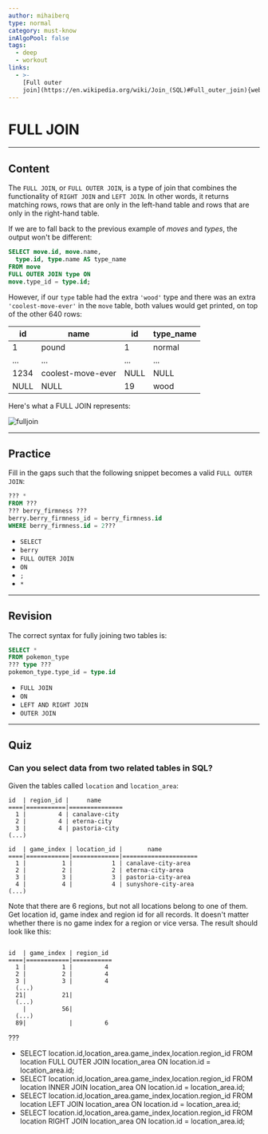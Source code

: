 ```yaml
---
author: mihaiberq
type: normal
category: must-know
inAlgoPool: false
tags:
  - deep
  - workout
links:
  - >-
    [Full outer
    join](https://en.wikipedia.org/wiki/Join_(SQL)#Full_outer_join){website}
---
```


# FULL JOIN


---

## Content

The `FULL JOIN`, or `FULL OUTER JOIN`, is a type of join that combines the functionality of `RIGHT JOIN` and `LEFT JOIN`. In other words, it returns matching rows, rows that are only in the left-hand table and rows that are only in the right-hand table.

If we are to fall back to the previous example of *moves* and *types*, the output won't be different:

```sql
SELECT move.id, move.name,
  type.id, type.name AS type_name
FROM move
FULL OUTER JOIN type ON
move.type_id = type.id;
```

However, if our `type` table had the extra `'wood'` type and there was an extra `'coolest-move-ever'` in the `move` table, both values would get printed, on top of the other 640 rows:

| id   | name              | id   | type_name |
| ---- | ----------------- | ---- | --------- |
| 1    | pound             | 1    | normal    |
| ...  | ...               | ...  | ...       |
| 1234 | coolest-move-ever | NULL | NULL      |
| NULL | NULL              | 19   | wood      |

Here's what a FULL JOIN represents: 

![fulljoin](https://img.enkipro.com/3df8b481080842061546bbcecc23c7a6.png)


---

## Practice

Fill in the gaps such that the following snippet becomes a valid `FULL OUTER JOIN`:

```sql
??? *
FROM ???
??? berry_firmness ???
berry.berry_firmness_id = berry_firmness.id
WHERE berry_firmness.id = 2???
```

* `SELECT`
* `berry`
* `FULL OUTER JOIN`
* `ON`
* `;`
* `*`


---

## Revision

The correct syntax for fully joining two tables is:

```sql
SELECT *
FROM pokemon_type
??? type ???
pokemon_type.type_id = type.id
```

* `FULL JOIN`
* `ON`
* `LEFT AND RIGHT JOIN`
* `OUTER JOIN`


---

## Quiz

### Can you select data from two related tables in SQL?


Given the tables called `location` and `location_area`:

```plain-text
id  | region_id |     name           
====|===========|===============
  1 |         4 | canalave-city
  2 |         4 | eterna-city
  3 |         4 | pastoria-city
(...)

id  | game_index | location_id |       name                      
====|============|=============|=====================
  1 |          1 |           1 | canalave-city-area
  2 |          2 |           2 | eterna-city-area
  3 |          3 |           3 | pastoria-city-area
  4 |          4 |           4 | sunyshore-city-area
(...)

```

Note that there are 6 regions, but not all locations belong to one of them. Get location id, game index and region id for all records. It doesn't matter whether there is no game index for a region or vice versa. The result should look like this:

```plain-text

id  | game_index | region_id
====|============|===========
  1 |          1 |         4
  2 |          2 |         4
  3 |          3 |         4
  (...)
  21|          21|          
  (...)
    |          56|         
  (...)
  89|            |         6
```

 ???

* SELECT location.id,location_area.game_index,location.region_id FROM location FULL OUTER JOIN location_area ON location.id = location_area.id;
* SELECT location.id,location_area.game_index,location.region_id FROM location INNER JOIN location_area ON location.id = location_area.id;
* SELECT location.id,location_area.game_index,location.region_id FROM location LEFT JOIN location_area ON location.id = location_area.id;
* SELECT location.id,location_area.game_index,location.region_id FROM location RIGHT JOIN location_area ON location.id = location_area.id;
 
